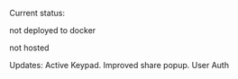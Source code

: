Current status:

not deployed to docker

not hosted

Updates:
Active Keypad.
Improved share popup.
User Auth

